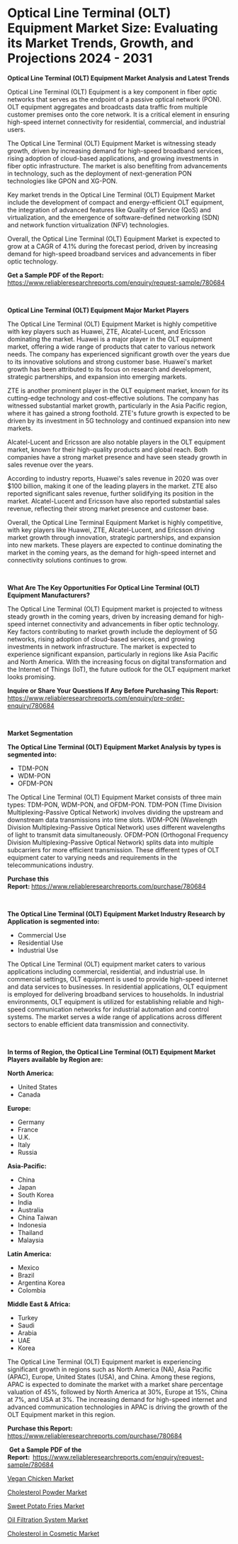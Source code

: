 <p><h1>Optical Line Terminal (OLT) Equipment Market Size: Evaluating its Market Trends, Growth, and Projections 2024 - 2031</h1></p><p><strong>Optical Line Terminal (OLT) Equipment Market Analysis and Latest Trends</strong></p>
<p><p>Optical Line Terminal (OLT) Equipment is a key component in fiber optic networks that serves as the endpoint of a passive optical network (PON). OLT equipment aggregates and broadcasts data traffic from multiple customer premises onto the core network. It is a critical element in ensuring high-speed internet connectivity for residential, commercial, and industrial users.</p><p>The Optical Line Terminal (OLT) Equipment Market is witnessing steady growth, driven by increasing demand for high-speed broadband services, rising adoption of cloud-based applications, and growing investments in fiber optic infrastructure. The market is also benefiting from advancements in technology, such as the deployment of next-generation PON technologies like GPON and XG-PON.</p><p>Key market trends in the Optical Line Terminal (OLT) Equipment Market include the development of compact and energy-efficient OLT equipment, the integration of advanced features like Quality of Service (QoS) and virtualization, and the emergence of software-defined networking (SDN) and network function virtualization (NFV) technologies.</p><p>Overall, the Optical Line Terminal (OLT) Equipment Market is expected to grow at a CAGR of 4.1% during the forecast period, driven by increasing demand for high-speed broadband services and advancements in fiber optic technology.</p></p>
<p><strong>Get a Sample PDF of the Report:&nbsp;</strong> <a href="https://www.reliableresearchreports.com/enquiry/request-sample/780684">https://www.reliableresearchreports.com/enquiry/request-sample/780684</a></p>
<p>&nbsp;</p>
<p><strong>Optical Line Terminal (OLT) Equipment Major Market Players</strong></p>
<p><p>The Optical Line Terminal (OLT) Equipment Market is highly competitive with key players such as Huawei, ZTE, Alcatel-Lucent, and Ericsson dominating the market. Huawei is a major player in the OLT equipment market, offering a wide range of products that cater to various network needs. The company has experienced significant growth over the years due to its innovative solutions and strong customer base. Huawei's market growth has been attributed to its focus on research and development, strategic partnerships, and expansion into emerging markets.</p><p>ZTE is another prominent player in the OLT equipment market, known for its cutting-edge technology and cost-effective solutions. The company has witnessed substantial market growth, particularly in the Asia Pacific region, where it has gained a strong foothold. ZTE's future growth is expected to be driven by its investment in 5G technology and continued expansion into new markets.</p><p>Alcatel-Lucent and Ericsson are also notable players in the OLT equipment market, known for their high-quality products and global reach. Both companies have a strong market presence and have seen steady growth in sales revenue over the years.</p><p>According to industry reports, Huawei's sales revenue in 2020 was over $100 billion, making it one of the leading players in the market. ZTE also reported significant sales revenue, further solidifying its position in the market. Alcatel-Lucent and Ericsson have also reported substantial sales revenue, reflecting their strong market presence and customer base.</p><p>Overall, the Optical Line Terminal Equipment Market is highly competitive, with key players like Huawei, ZTE, Alcatel-Lucent, and Ericsson driving market growth through innovation, strategic partnerships, and expansion into new markets. These players are expected to continue dominating the market in the coming years, as the demand for high-speed internet and connectivity solutions continues to grow.</p></p>
<p>&nbsp;</p>
<p><strong>What Are The Key Opportunities For Optical Line Terminal (OLT) Equipment Manufacturers?</strong></p>
<p><p>The Optical Line Terminal (OLT) Equipment market is projected to witness steady growth in the coming years, driven by increasing demand for high-speed internet connectivity and advancements in fiber optic technology. Key factors contributing to market growth include the deployment of 5G networks, rising adoption of cloud-based services, and growing investments in network infrastructure. The market is expected to experience significant expansion, particularly in regions like Asia Pacific and North America. With the increasing focus on digital transformation and the Internet of Things (IoT), the future outlook for the OLT equipment market looks promising.</p></p>
<p><strong>Inquire or Share Your Questions If Any Before Purchasing This Report:</strong> <a href="https://www.reliableresearchreports.com/enquiry/pre-order-enquiry/780684">https://www.reliableresearchreports.com/enquiry/pre-order-enquiry/780684</a></p>
<p>&nbsp;</p>
<p><strong>Market Segmentation</strong></p>
<p><strong>The Optical Line Terminal (OLT) Equipment Market Analysis by types is segmented into:</strong></p>
<p><ul><li>TDM-PON</li><li>WDM-PON</li><li>OFDM-PON</li></ul></p>
<p><p>The Optical Line Terminal (OLT) Equipment Market consists of three main types: TDM-PON, WDM-PON, and OFDM-PON. TDM-PON (Time Division Multiplexing-Passive Optical Network) involves dividing the upstream and downstream data transmissions into time slots. WDM-PON (Wavelength Division Multiplexing-Passive Optical Network) uses different wavelengths of light to transmit data simultaneously. OFDM-PON (Orthogonal Frequency Division Multiplexing-Passive Optical Network) splits data into multiple subcarriers for more efficient transmission. These different types of OLT equipment cater to varying needs and requirements in the telecommunications industry.</p></p>
<p><strong>Purchase this Report:&nbsp;</strong><a href="https://www.reliableresearchreports.com/purchase/780684">https://www.reliableresearchreports.com/purchase/780684</a></p>
<p>&nbsp;</p>
<p><strong>The Optical Line Terminal (OLT) Equipment Market Industry Research by Application is segmented into:</strong></p>
<p><ul><li>Commercial Use</li><li>Residential Use</li><li>Industrial Use</li></ul></p>
<p><p>The Optical Line Terminal (OLT) equipment market caters to various applications including commercial, residential, and industrial use. In commercial settings, OLT equipment is used to provide high-speed internet and data services to businesses. In residential applications, OLT equipment is employed for delivering broadband services to households. In industrial environments, OLT equipment is utilized for establishing reliable and high-speed communication networks for industrial automation and control systems. The market serves a wide range of applications across different sectors to enable efficient data transmission and connectivity.</p></p>
<p>&nbsp;</p>
<p><strong>In terms of Region, the Optical Line Terminal (OLT) Equipment Market Players available by Region are:</strong></p>
<p>
    <p> <strong> North America: </strong>
        <ul>
            <li>United States</li>
            <li>Canada</li>
        </ul>
        </p> 
    <p> <strong> Europe: </strong>
        <ul>
            <li>Germany</li>
            <li>France</li>
            <li>U.K.</li>
            <li>Italy</li>
            <li>Russia</li>
        </ul>
        </p> 
    <p> <strong> Asia-Pacific: </strong>
        <ul>
            <li>China</li>
            <li>Japan</li>
            <li>South Korea</li>
            <li>India</li>
            <li>Australia</li>
            <li>China Taiwan</li>
            <li>Indonesia</li>
            <li>Thailand</li>
            <li>Malaysia</li>
        </ul>
        </p> 
    <p> <strong> Latin America: </strong>
        <ul>
            <li>Mexico</li>
            <li>Brazil</li>
            <li>Argentina Korea</li>
            <li>Colombia</li>
        </ul>
        </p> 
    <p> <strong> Middle East & Africa: </strong>
        <ul>
            <li>Turkey</li>
            <li>Saudi</li>
            <li>Arabia</li>
            <li>UAE</li>
            <li>Korea</li>
        </ul>
    </p>
    </p>
<p><p>The Optical Line Terminal (OLT) Equipment market is experiencing significant growth in regions such as North America (NA), Asia Pacific (APAC), Europe, United States (USA), and China. Among these regions, APAC is expected to dominate the market with a market share percentage valuation of 45%, followed by North America at 30%, Europe at 15%, China at 7%, and USA at 3%. The increasing demand for high-speed internet and advanced communication technologies in APAC is driving the growth of the OLT Equipment market in this region.</p></p>
<p><strong>Purchase this Report: </strong><a href="https://www.reliableresearchreports.com/purchase/780684">https://www.reliableresearchreports.com/purchase/780684</a></p>
<p>&nbsp;<strong>Get a Sample PDF of the Report:&nbsp;&nbsp;</strong><a href="https://www.reliableresearchreports.com/enquiry/request-sample/780684">https://www.reliableresearchreports.com/enquiry/request-sample/780684</a></p>
<p><strong></strong></p>
<p><p><a href="https://medium.com/@christinaweber16/vegan-chicken-market-trends-forecast-and-competitive-analysis-to-2031-40128c8635d5">Vegan Chicken Market</a></p><p><a href="https://github.com/Alonsoolds3wq1d81czn8rbol/Market-Research-Report-List-1/blob/main/cholesterol-powder-market.md">Cholesterol Powder Market</a></p><p><a href="https://medium.com/@christinaweber16/sweet-potato-fries-market-insights-into-market-cagr-market-trends-and-growth-strategies-45300858d9a1">Sweet Potato Fries Market</a></p><p><a href="https://medium.com/@ericahamill/oil-filtration-system-market-trends-and-market-analysis-forecasted-for-period-2024-2031-b4bcbd5353b6">Oil Filtration System Market</a></p><p><a href="https://github.com/RickHolmes3/Market-Research-Report-List-3/blob/main/cholesterol-in-cosmetic-market.md">Cholesterol in Cosmetic Market</a></p></p>